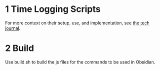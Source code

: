 # 1 Time Logging Scripts

For more context on their setup, use, and implementation, see [the tech journal](<https://github.com/LanHikari22/lan-setup-notes/blob/main/lan/topics/tooling/obsidian/entries/2025/000%20Setting%20up%20time%20logging%20in%20Obsidian.md>).

# 2 Build

Use build.sh to build the js files for the commands to be used in Obsidian.
